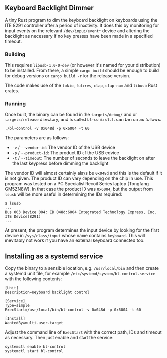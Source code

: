 ## Keyboard Backlight Dimmer

A tiny Rust program to dim the keyboard backlight on keyboards using the ITE
8291 controller after a period of inactivity. It does this by monitoring for
input events on the relevant `/dev/input/event*` device and altering the
backlight as necessary if no key presses have been made in a specified timeout.


### Building

This requires `libusb-1.0-0-dev` (or however it's named for your distribution) 
to be installed. From there, a simple `cargo build` should be enough to build
for debug versions or `cargo build -r` for the release version.

The code makes use of the `tokio`, `futures`, `clap`, `clap-num` and `libusb`
Rust crates.


### Running

Once built, the binary can be found in the `targets/debug/` and or
`targets/release` directory, and is called `bl-control`. It can be run as
follows:

```
./bl-control -v 0x048d -p 0x6004 -t 60
```

The parameters are as follows:
* `-v` / `--vendor-id`: The vendor ID of the USB device
* `-p` / `--product-id`: The product ID of the USB edvice
* `-t` / `--timeout`: The number of seconds to leave the backlight on after the 
last keypress before dimming the backlight

The vendor ID will almost certainly alays be `0x048d` and this is the default if
it is not given. The product ID can vary depending on the chip in use. This
program was tested on a PC Specialist Recoil Series laptop (Tongfang GM5ZN8W).
In that case the product ID was `0x6004`, but the output from `lsusb` will be
more useful in determining the IDs required:

```
$ lsusb
...
Bus 003 Device 004: ID 048d:6004 Integrated Technology Express, Inc. ITE Device(8291)
...
```

At present, the program determines the input device by looking for the first
device in `/sys/class/input` whose name contains `keyboard`. This will
inevitably not work if you have an external keyboard connected too.


## Installing as a systemd service

Copy the binary to a sensible location, e.g. `/usr/local/bin` and then create
a systemd unit file, for example `/etc/systemd/system/bl-control.service` with
the following contents:

```
[Unit]
Description=Keyboard backlight control

[Service]
Type=simple
ExecStart=/usr/local/bin/bl-control -v 0x048d -p 0x6004 -t 60 

[Install]
WantedBy=multi-user.target
```

Adjust the command line of `ExecStart` with the correct path, IDs and timeout
as necessary. Then just enable and start the service:

```
systemctl enable bl-control
systemctl start bl-control
```
